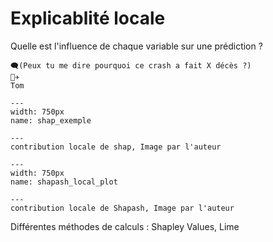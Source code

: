 # Explicablité locale

Quelle est l'influence de chaque variable sur une prédiction ?

```
🗨️(Peux tu me dire pourquoi ce crash a fait X décès ?)
👨‍✈️
Tom
```

```{figure} ../../../../assets/shap_exemple.png
---
width: 750px
name: shap_exemple

---
contribution locale de shap, Image par l'auteur
```

```{figure} ../../../../assets/shapash_local_plot.png
---
width: 750px
name: shapash_local_plot

---
contribution locale de Shapash, Image par l'auteur
```


Différentes méthodes de calculs : Shapley Values, Lime